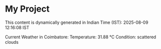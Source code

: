 # My Project

This content is dynamically generated in Indian Time (IST): 2025-08-09 12:16:08 IST


Current Weather in Coimbatore:
Temperature: 31.88 °C
Condition: scattered clouds

